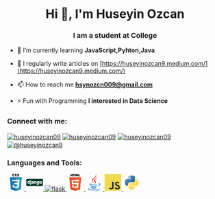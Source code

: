 <h1 align="center">Hi 👋, I'm Huseyin Ozcan</h1>
<h3 align="center">I am a student at College</h3>

- 🌱 I’m currently learning **JavaScript,Pyhton,Java**

- 📝 I regularly write articles on [https://huseyinozcan9.medium.com/](https://huseyinozcan9.medium.com/)

- 📫 How to reach me **hsynozcn009@gmail.com**

- ⚡ Fun with Programming **I interested in Data Science**

<h3 align="left">Connect with me:</h3>
<p align="left">
<a href="https://twitter.com/huseyinozcan09" target="blank"><img align="center" src="https://cdn.jsdelivr.net/npm/simple-icons@3.0.1/icons/twitter.svg" alt="huseyinozcan09" height="30" width="40" /></a>
<a href="https://linkedin.com/in/huseyinozcan09" target="blank"><img align="center" src="https://cdn.jsdelivr.net/npm/simple-icons@3.0.1/icons/linkedin.svg" alt="huseyinozcan09" height="30" width="40" /></a>
<a href="https://instagram.com/huseyinozcan09" target="blank"><img align="center" src="https://cdn.jsdelivr.net/npm/simple-icons@3.0.1/icons/instagram.svg" alt="huseyinozcan09" height="30" width="40" /></a>
<a href="https://medium.com/@huseyinozcan9" target="blank"><img align="center" src="https://cdn.jsdelivr.net/npm/simple-icons@3.0.1/icons/medium.svg" alt="@huseyinozcan9" height="30" width="40" /></a>
</p>

<h3 align="left">Languages and Tools:</h3>
<p align="left"> <a href="https://www.w3schools.com/css/" target="_blank"> <img src="https://raw.githubusercontent.com/devicons/devicon/master/icons/css3/css3-original-wordmark.svg" alt="css3" width="40" height="40"/> </a> <a href="https://www.djangoproject.com/" target="_blank"> <img src="https://raw.githubusercontent.com/devicons/devicon/master/icons/django/django-original.svg" alt="django" width="40" height="40"/> </a> <a href="https://flask.palletsprojects.com/" target="_blank"> <img src="https://www.vectorlogo.zone/logos/pocoo_flask/pocoo_flask-icon.svg" alt="flask" width="40" height="40"/> </a> <a href="https://www.w3.org/html/" target="_blank"> <img src="https://raw.githubusercontent.com/devicons/devicon/master/icons/html5/html5-original-wordmark.svg" alt="html5" width="40" height="40"/> </a> <a href="https://www.java.com" target="_blank"> <img src="https://raw.githubusercontent.com/devicons/devicon/master/icons/java/java-original.svg" alt="java" width="40" height="40"/> </a> <a href="https://developer.mozilla.org/en-US/docs/Web/JavaScript" target="_blank"> <img src="https://raw.githubusercontent.com/devicons/devicon/master/icons/javascript/javascript-original.svg" alt="javascript" width="40" height="40"/> </a> <a href="https://www.python.org" target="_blank"> <img src="https://raw.githubusercontent.com/devicons/devicon/master/icons/python/python-original.svg" alt="python" width="40" height="40"/> </a> </p>

